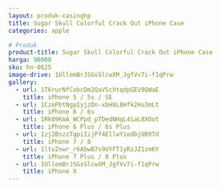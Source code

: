 ```yaml
---
layout: produk-casinghp
title: Sugar Skull Colorful Crack Out iPhone Case
categories: apple

# Produk
product-title: Sugar Skull Colorful Crack Out iPhone Case
harga: 90000
sku: hn-0625
image-drive: 1UllemBrJSGsSlcwXM_JgfVv7i-f1qPrw
gallery:
  - url: 1T6rurNfCobcDm2QaV5chtqdpGEV9QWaE
    title: iPhone 5 / 5s / SE
  - url: 1CzoPbtNgpIyjzDn-xbH8L8Hfk2Hu3mLt
    title: iPhone 6 / 6s
  - url: 1RkO9KmA_WCPpd_pTDedNHqL4iaL8XOot
    title: iPhone 6 Plus / 6s Plus
  - url: 1zj2BszzTgpiIijPf4EllwYiodbjUB9Td
    title: iPhone 7 / 8
  - url: 1ltvZnwr_r6AbwB7s9UYFT1yRzJZ1zmKY
    title: iPhone 7 Plus / 8 Plus
  - url: 1UllemBrJSGsSlcwXM_JgfVv7i-f1qPrw
    title: iPhone X
---
```

